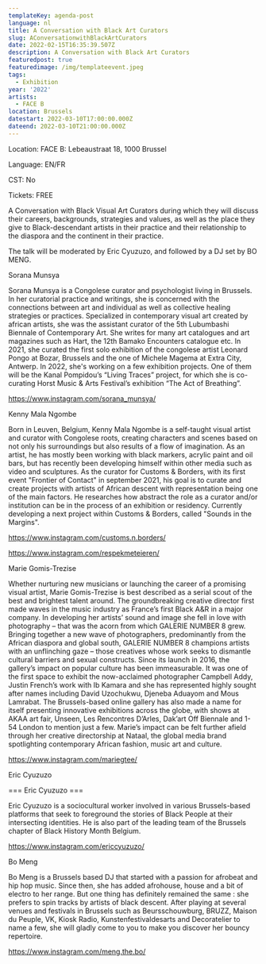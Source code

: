 ```yaml
---
templateKey: agenda-post
language: nl
title: A Conversation with Black Art Curators
slug: AConversationwithBlackArtCurators
date: 2022-02-15T16:35:39.507Z
description: A Conversation with Black Art Curators
featuredpost: true
featuredimage: /img/templateevent.jpeg
tags:
  - Exhibition
year: '2022'
artists:
  - FACE B
location: Brussels
datestart: 2022-03-10T17:00:00.000Z
dateend: 2022-03-10T21:00:00.000Z
---
```

Location: FACE B: Lebeaustraat 18, 1000 Brussel 

Language: EN/FR

CST: No

Tickets: FREE

A Conversation with Black Visual Art Curators during which they will discuss their careers, backgrounds, strategies and values, as well as the place they give to Black-descendant artists in their practice and their relationship to the diaspora and the continent in their practice.

The talk will be moderated by Eric Cyuzuzo, and followed by a DJ set by BO MENG.

Sorana Munsya 

Sorana Munsya is a Congolese curator and psychologist living in Brussels. In her curatorial practice and writings, she is concerned with the connections between art and individual as well as collective healing strategies or practices. Specialized in contemporary visual art created by african artists, she was the assistant curator of the 5th Lubumbashi Biennale of Contemporary Art. She writes for many art catalogues and art magazines such as Hart, the 12th Bamako Encounters catalogue etc. In 2021, she curated the first solo exhibition of the congolese artist Leonard Pongo at Bozar, Brussels and the one of Michele Magema at Extra City, Antwerp. In 2022, she's working on a few exhibition projects. One of them will be the Kanal Pompidou’s “Living Traces” project, for which she is co-curating Horst Music & Arts Festival’s exhibition “The Act of Breathing”.

https://www.instagram.com/sorana_munsya/

Kenny Mala Ngombe

Born in Leuven, Belgium, Kenny Mala Ngombe is a self-taught visual artist and curator with Congolese roots, creating characters  and scenes based on not only his surroundings but also results of a flow of imagination. As an artist, he has mostly been working with black markers, acrylic paint and oil bars, but has recently been developing himself within other media such as video and sculptures. As the curator for Customs & Borders, with its first event "Frontier of Contact" in september 2021, his goal is to curate and create projects with artists of African descent with representation being one of the main factors. He researches how abstract the role as a curator and/or institution can be in the process of an exhibition or residency. Currently developing a next project within Customs & Borders, called "Sounds in the Margins".

https://www.instagram.com/customs.n.borders/

https://www.instagram.com/respekmeteieren/

Marie Gomis-Trezise

Whether nurturing new musicians or launching the career of a promising visual artist, Marie Gomis-Trezise is best described as a serial scout of the best and brightest talent around. The groundbreaking creative director first made waves in the music industry as France’s first Black A&R in a major company. In developing her artists’ sound and image she fell in love with photography – that was the acorn from which GALERIE NUMBER 8 grew. Bringing together a new wave of photographers, predominantly from the African diaspora and global south, GALERIE NUMBER 8 champions artists with an unflinching gaze – those creatives whose work seeks to dismantle cultural barriers and sexual constructs. Since its launch in 2016, the gallery’s impact on popular culture has been immeasurable. It was one of the first space to exhibit the now-acclaimed photographer Campbell Addy, Justin French’s work with Ib Kamara and she has represented highly sought after names including David Uzochukwu, Djeneba Aduayom and Mous Lamrabat. The Brussels-based online gallery has also made a name for itself presenting innovative exhibitions across the globe, with shows at AKAA art fair, Unseen, Les Rencontres D’Arles, Dak’art Off Biennale and 1-54 London to mention just a few. Marie’s impact can be felt further afield through her creative directorship at Nataal, the global media brand spotlighting contemporary African fashion, music art and culture.

https://www.instagram.com/mariegtee/

Eric Cyuzuzo

\=== Eric Cyuzuzo ===

Eric Cyuzuzo is a sociocultural worker involved in various Brussels-based platforms that seek to foreground the stories of Black People at their intersecting identities. He is also part of the leading team of the Brussels chapter of Black History Month Belgium.

https://www.instagram.com/ericcyuzuzo/

Bo Meng

Bo Meng is a Brussels based DJ that started with a passion for afrobeat and hip hop music. Since then, she has added afrohouse, house and a bit of electro to her range. But one thing has definitely remained the same : she prefers to spin tracks by artists of black descent. After playing at several venues and festivals in Brussels such as Beursschouwburg, BRUZZ, Maison du Peuple, VK, Kiosk Radio, Kunstenfestivaldesarts and Decoratelier to name a few, she will gladly come to you to make you discover her bouncy repertoire.

https://www.instagram.com/meng.the.bo/
